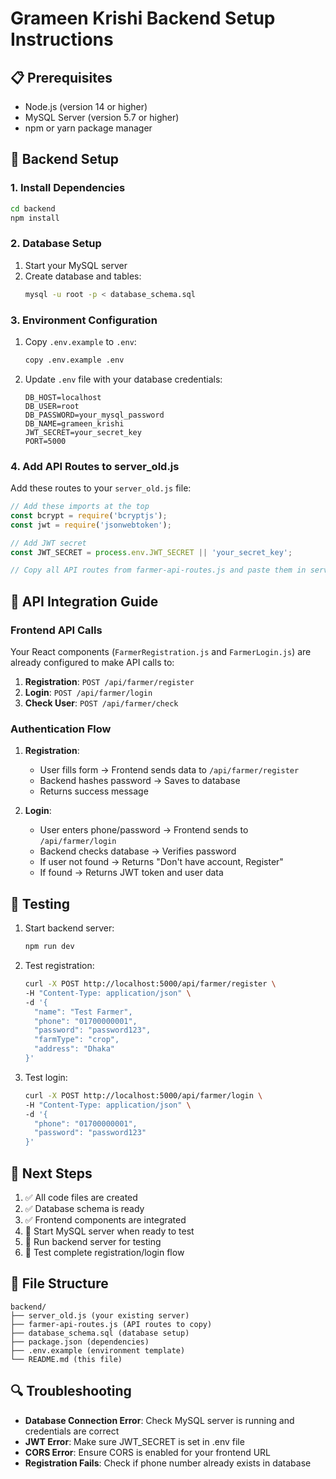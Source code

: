 # Grameen Krishi Backend Setup Instructions

## 📋 Prerequisites
- Node.js (version 14 or higher)
- MySQL Server (version 5.7 or higher)
- npm or yarn package manager

## 🚀 Backend Setup

### 1. Install Dependencies
```bash
cd backend
npm install
```

### 2. Database Setup
1. Start your MySQL server
2. Create database and tables:
   ```bash
   mysql -u root -p < database_schema.sql
   ```

### 3. Environment Configuration
1. Copy `.env.example` to `.env`:
   ```bash
   copy .env.example .env
   ```

2. Update `.env` file with your database credentials:
   ```
   DB_HOST=localhost
   DB_USER=root
   DB_PASSWORD=your_mysql_password
   DB_NAME=grameen_krishi
   JWT_SECRET=your_secret_key
   PORT=5000
   ```

### 4. Add API Routes to server_old.js

Add these routes to your `server_old.js` file:

```javascript
// Add these imports at the top
const bcrypt = require('bcryptjs');
const jwt = require('jsonwebtoken');

// Add JWT secret
const JWT_SECRET = process.env.JWT_SECRET || 'your_secret_key';

// Copy all API routes from farmer-api-routes.js and paste them in server_old.js
```

## 🔧 API Integration Guide

### Frontend API Calls

Your React components (`FarmerRegistration.js` and `FarmerLogin.js`) are already configured to make API calls to:

1. **Registration**: `POST /api/farmer/register`
2. **Login**: `POST /api/farmer/login`
3. **Check User**: `POST /api/farmer/check`

### Authentication Flow

1. **Registration**:
   - User fills form → Frontend sends data to `/api/farmer/register`
   - Backend hashes password → Saves to database
   - Returns success message

2. **Login**:
   - User enters phone/password → Frontend sends to `/api/farmer/login`
   - Backend checks database → Verifies password
   - If user not found → Returns "Don't have account, Register"
   - If found → Returns JWT token and user data

## 🧪 Testing

1. Start backend server:
   ```bash
   npm run dev
   ```

2. Test registration:
   ```bash
   curl -X POST http://localhost:5000/api/farmer/register \
   -H "Content-Type: application/json" \
   -d '{
     "name": "Test Farmer",
     "phone": "01700000001",
     "password": "password123",
     "farmType": "crop",
     "address": "Dhaka"
   }'
   ```

3. Test login:
   ```bash
   curl -X POST http://localhost:5000/api/farmer/login \
   -H "Content-Type: application/json" \
   -d '{
     "phone": "01700000001",
     "password": "password123"
   }'
   ```

## 🎯 Next Steps

1. ✅ All code files are created
2. ✅ Database schema is ready
3. ✅ Frontend components are integrated
4. 🔄 Start MySQL server when ready to test
5. 🔄 Run backend server for testing
6. 🔄 Test complete registration/login flow

## 📁 File Structure
```
backend/
├── server_old.js (your existing server)
├── farmer-api-routes.js (API routes to copy)
├── database_schema.sql (database setup)
├── package.json (dependencies)
├── .env.example (environment template)
└── README.md (this file)
```

## 🔍 Troubleshooting

- **Database Connection Error**: Check MySQL server is running and credentials are correct
- **JWT Error**: Make sure JWT_SECRET is set in .env file
- **CORS Error**: Ensure CORS is enabled for your frontend URL
- **Registration Fails**: Check if phone number already exists in database
